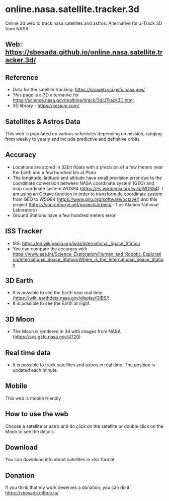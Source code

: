 # online.nasa.satellite.tracker.3d 
Online 3d web to track nasa satellites and astros. Alternative for J-Track 3D from NASA

## Web: https://sbesada.github.io/online.nasa.satellite.tracker.3d/

## Reference
- Data for the satellite tracking: https://sscweb.sci.gsfc.nasa.gov/
- This page is a 3D alternative for https://science.nasa.gov/realtime/jtrack/3d/JTrack3D.html
- 3D library - https://cesium.com/

## Satellites & Astros Data
This web is populated on various schedules depending on mission, ranging from weekly to yearly and include predictive and definitive orbits

## Accuracy
 - Locations are stored in 32bit floats with a precision of a few meters near the Earth and a few hundred km at Pluto
 - The longitude, latitude and altitude hava small precision error due to the coordinate conversion between NASA coordinate system (GEO) and map coordinate system WGS84 (https://es.wikipedia.org/wiki/WGS84). I am using an Octave function in order to transform de coordinate system from GEO to WSG84 (https://www.gnu.org/software/octave/) and this project (https://sourceforge.net/projects/irbem/ - Los Alamos National Laboratory)
 - Ground Stations have a few hundred meters error
 
## ISS Tracker
 - ISS: https://en.wikipedia.org/wiki/International_Space_Station
 - You can compare the accuracy with https://www.esa.int/Science_Exploration/Human_and_Robotic_Exploration/International_Space_Station/Where_is_the_International_Space_Station

## 3D Earth 
 - It is possible to see the Earth near real time. (https://wiki.earthdata.nasa.gov/display/GIBS/)
 - It is possible to see the Earth at night.
 
## 3D Moon
  - The Moon is rendered in 3d with images from NASA (https://svs.gsfc.nasa.gov/4720)

## Real time data
 - It is possible to track satellites and astros in real time. The position is updated each minute. 
 
 ## Mobile
 This web is mobile friendly
 
 ## How to use the web
 Choose a satellite or astro and do click on the satellite or double click on the Moon to see the details
 
 ## Download
 You can download info about satellites in xlsx format
 
 ## Donation
 If you think that my work deserves a donation, you can do it: https://sbesada.github.io/
 

